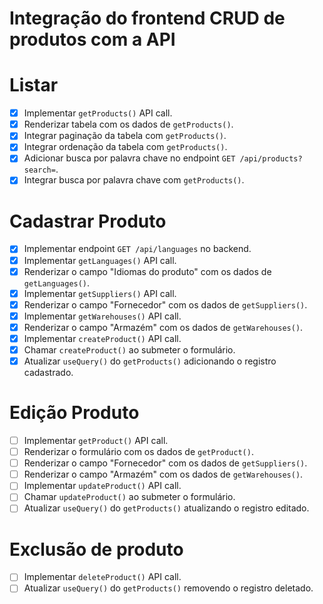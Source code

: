 # Integração do frontend CRUD de produtos com a API

# Listar

- [x] Implementar `getProducts()` API call.
- [x] Renderizar tabela com os dados de `getProducts()`.
- [x] Integrar paginação da tabela com `getProducts()`.
- [x] Integrar ordenação da tabela com `getProducts()`.
- [x] Adicionar busca por palavra chave no endpoint `GET /api/products?search=`.
- [x] Integrar busca por palavra chave com `getProducts()`.

# Cadastrar Produto

- [x] Implementar endpoint `GET /api/languages` no backend.
- [x] Implementar `getLanguages()` API call.
- [x] Renderizar o campo "Idiomas do produto" com os dados de `getLanguages()`.
- [x] Implementar `getSuppliers()` API call.
- [x] Renderizar o campo "Fornecedor" com os dados de `getSuppliers()`.
- [x] Implementar `getWarehouses()` API call.
- [x] Renderizar o campo "Armazém" com os dados de `getWarehouses()`.
- [x] Implementar `createProduct()` API call.
- [x] Chamar `createProduct()` ao submeter o formulário.
- [x] Atualizar `useQuery()` do `getProducts()` adicionando o registro cadastrado.

# Edição Produto

- [ ] Implementar `getProduct()` API call.
- [ ] Renderizar o formulário com os dados de `getProduct()`.
- [ ] Renderizar o campo "Fornecedor" com os dados de `getSuppliers()`.
- [ ] Renderizar o campo "Armazém" com os dados de `getWarehouses()`.
- [ ] Implementar `updateProduct()` API call.
- [ ] Chamar `updateProduct()` ao submeter o formulário.
- [ ] Atualizar `useQuery()` do `getProducts()` atualizando o registro editado.

# Exclusão de produto

- [ ] Implementar `deleteProduct()` API call.
- [ ] Atualizar `useQuery()` do `getProducts()` removendo o registro deletado.
